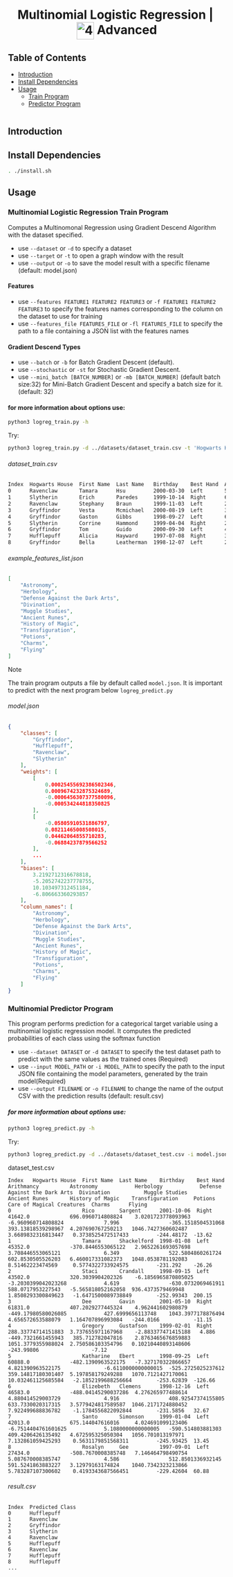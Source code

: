 <!--HEADER-->
<h1 align="center"> Multinomial Logistic Regression | 
 <picture>
  <source media="(prefers-color-scheme: dark)" srcset="https://cdn.simpleicons.org/42/white">
  <img alt="42" width=40 align="center" src="https://cdn.simpleicons.org/42/Black">
 </picture>
 Advanced 
  <!-- <img alt="Complete" src="https://raw.githubusercontent.com/Mqxx/GitHub-Markdown/main/blockquotes/badge/dark-theme/complete.svg"> -->
</h1>
<!--FINISH HEADER-->

<!--MINI DESCRIPTION-->
> 


## Table of Contents
- [Introduction](#introduction)
- [Install Dependencies](#install-dependencies)
- [Usage](#usage)
  - [Train Program](#multinomial-logistic-regression-train-program)
  - [Predictor Program](#multinomial-predictor-program)
<!--
- [Contributing](#contributing)
- [License](#license)
-->
![]()
<!--
> [!IMPORTANT]  
> When refering in the project about theta0($\theta_0$) and theta1($\theta_1$) in the project:
> * theta0($\theta_0$) is the intercept, and can be used interchangeably with the term "intercept." It represents the value of 𝑦 when 𝑥=0.
> * theta1($\theta_1$) is the slope, and can be used interchangeably with the term "slope." It represents how much 𝑦 changes for each unit increase in 𝑥.
-->
## Introduction
## Install Dependencies
```bash
. ./install.sh
```
## Usage
### Multinomial Logistic Regression Train Program
Computes a Multinomonal Regression using Gradient Descend Algorithm with the dataset specified.

* use ```--dataset``` or ```-d``` to specify a dataset
* use ```--target``` or ```-t``` to open a graph window with the result
* use ```--output``` or ```-o``` to save the model result with a specific filename (default: model.json) 

#### Features
* use ```--features FEATURE1 FEATURE2 FEATURE3``` or  ```-f FEATURE1 FEATURE2 FEATURE3``` to specify the features names corresponding to the column on the dataset to use for training
* use ```--features_file FEATURES_FILE``` or ```-fl FEATURES_FILE``` to specify the path to a file containing a JSON list with the features names  

#### Gradient Descend Types
* use ```--batch``` or ```-b``` for Batch Gradient Descent (default).  
* use ```--stochastic``` or ```-st``` for Stochastic Gradient Descent.
* use ```--mini_batch [BATCH_NUMBER]``` or ```-mb [BATCH_NUMBER]``` (default batch size:32) for Mini-Batch Gradient Descent and specify a batch size for it. (default: 32)
#### for more information about options use:
```bash
python3 logreg_train.py -h
```
Try:
```bash
python3 logreg_train.py -d ../datasets/dataset_train.csv -t 'Hogwarts House' -fl example_features_list.json
```

###### dataset_train.csv
```bash
Index  Hogwarts House  First Name  Last Name   Birthday    Best Hand  Arithmancy  Astronomy            Herbology            Defense Against the Dark Arts  Divination           Muggle Studies       Ancient Runes        History of Magic     Transfiguration     Potions               Care of Magical Creatures  Charms               Flying
0      Ravenclaw       Tamara      Hsu         2000-03-30  Left       58384.0     -487.88608595139016  5.727180298550763    4.8788608595139005             4.7219999999999995   272.0358314131986    532.4842261151226    5.231058287281048    1039.7882807428462  3.7903690663529614    0.7159391270136213         -232.79405           -26.89
1      Slytherin       Erich       Paredes     1999-10-14  Right      67239.0     -552.0605073421984   -5.987445780050746   5.520605073421985              -5.612               -487.3405572673422   367.7603030171392    4.107170286816076    1058.9445920642218  7.248741976146588     0.091674183916857          -252.18425           -113.45
2      Ravenclaw       Stephany    Braun       1999-11-03  Left       23702.0     -366.0761168823237   7.7250166064392305   3.6607611688232367             6.14                 664.8935212343011    602.5852838484592    3.5555789956034967   1088.0883479121803  8.728530920939827     -0.5153268462809037        -227.34265           30.42
3      Gryffindor      Vesta       Mcmichael   2000-08-19  Left       32667.0     697.742808842469     -6.4972144445985505  -6.9774280884246895            4.026                -537.0011283872882   523.9821331934736    -4.8096366069645935  920.3914493107919   0.8219105005879808    -0.014040417239052931      -256.84675           200.64
4      Gryffindor      Gaston      Gibbs       1998-09-27  Left       60158.0     436.7752035539525    -7.820623052454388   2.2359999999999998             -444.2625366004496   599.3245143172293    -3.4443765754165385  937.4347240534976    4.311065821291761   -0.2640700765443832   -256.3873                  157.98
5      Slytherin       Corrine     Hammond     1999-04-04  Right      21209.0     -613.6871603822729   -4.289196726941419   6.136871603822727              -6.5920000000000005  -440.99770426820817  396.20180391410247   5.3802859494804585   1052.8451637299704  11.751212035101073    1.049894068203692          -247.94548999999998  -34.69
6      Gryffindor      Tom         Guido       2000-09-30  Left       49167.0     628.0460512248516    -4.861976240490781   -6.280460512248515             -926.8925116349667   583.7424423327342    -7.322486416427907   923.5395732944658    1.6466661386700716  0.1530218296077356    -257.83447                 261.55
7      Hufflepuff      Alicia      Hayward     1997-07-08  Right      33010.0     411.4127268406701    5.931831618301035    -4.114127268406701             2.7689999999999997   -502.0213360777252   439.3514157413572    1041.091935399735    6.58179131885481    -0.17170445234101908  -244.03492000000003        72.25
8      Gryffindor      Bella       Leatherman  1998-12-07  Left       20278.0     496.3949449852823    -5.215891145868072   -4.963949449852823             5.855                -626.552041128547    567.8424015938325    -6.198661229053442   925.2555003872844   1.0865178213133744    1.1470315267700957         -252.27561           244.11
```

###### example_features_list.json
```json
[
    "Astronomy",
    "Herbology",
    "Defense Against the Dark Arts",
    "Divination",
    "Muggle Studies",
    "Ancient Runes",
    "History of Magic",
    "Transfiguration",
    "Potions",
    "Charms",
    "Flying"
]
```
> [!NOTE]
> The train program outputs a file by default called ```model.json```. It is important to predict with the next program below ```logreg_predict.py```

###### model.json
```json
{
    "classes": [
        "Gryffindor",
        "Hufflepuff",
        "Ravenclaw",
        "Slytherin"
    ],
    "weights": [
        [
            0.00025455692386502346,
            0.0009674232875324689,
            -0.0006456307377580096,
            -0.000534244818350825
        ],
        [
            -0.05805910531886797,
            0.08211465008508015,
            0.04462064855710283,
            -0.06884237879566252
        ],
        ...
    ],
    "biases": [
        3.2192712316678818,
        -5.2052742237778755,
        10.103497312451184,
        -6.806663360293857
    ],
    "column_names": [
        "Astronomy",
        "Herbology",
        "Defense Against the Dark Arts",
        "Divination",
        "Muggle Studies",
        "Ancient Runes",
        "History of Magic",
        "Transfiguration",
        "Potions",
        "Charms",
        "Flying"
    ]
}
```
### Multinomial Predictor Program
This program performs prediction for a categorical target variable using a multinomial logistic regression model. It computes the predicted probabilities of each class using the softmax function

* use ```--dataset DATASET``` or ```-d DATASET``` to specify the test dataset path to predict with the same values as the trained ones (Required)
* use ```--input MODEL_PATH``` or ```-i MODEL_PATH``` to specify the path to the input JSON file containing the model parameters, generated by the train model(Required)
* use ```--output FILENAME``` or ```-o FILENAME``` to change the name of the output CSV with the prediction results (default: result.csv)

##### for more information about options use:
```bash
python3 logreg_predict.py -h
```
Try:
```bash
python3 logreg_predict.py -d ../datasets/dataset_test.csv -i model.json
```

dataset_test.csv
```
Index   Hogwarts House  First Name  Last Name    Birthday    Best Hand  Arithmancy          Astronomy            Herbology            Defense Against the Dark Arts  Divination           Muggle Studies      Ancient Runes       History of Magic    Transfiguration     Potions              Care of Magical Creatures  Charms      Flying
0                       Rico        Sargent      2001-10-06  Right      41642.0             696.0960714808824    3.0201723778093963   -6.960960714808824             7.996                -365.1518504531068  393.13818539298967  4.207690767250213   1046.7427360602487  3.6689832316813447   0.3738525472517433         -244.48172  -13.62
1                       Tamara      Shackelford  1998-01-08  Left       45352.0             -370.8446553065122   2.9652261693057698   3.708446553065121              6.349                522.5804860261724   602.8530505526203   6.460017331082373   1048.0538781192083  8.51462223474569     0.5774322733924575         -231.292    -26.26
2                       Staci       Crandall     1998-09-15  Left       43502.0             320.3039904202326    -6.1856965870805025  -3.2030399042023268            4.619                -630.0732069461911  588.0717953227543   -5.565818052162058  936.4373579469948   1.8508293300849623   -1.6471500089738849        -252.99343  200.15
3                       Dee         Gavin        2001-05-10  Right      61831.0             407.2029277445324    4.962441602980879    -449.17980580026085            427.6999656113748    1043.3977178876494  4.656572653588079   1.164707896993084   -244.0166           -11.15
4                       Gregory     Gustafson    1999-02-01  Right      288.33774714151883  3.737655971167968    -2.883377471415188   4.886                          -449.7321661455943   385.712782047816    2.8763465676859883  1051.3779355988024  2.750586103354796   0.10210440893148606  -243.99806                 -7.12
5                       Katharine   Ebert        1998-09-25  Left       60888.0             -482.1390963522175   -7.327170322866657   4.821390963522175              -6.6110000000000015  -525.2725025237612  359.14817180301407  5.197858179249288   1070.7121427170061  10.032461125685584   -2.1852199688256664        -253.62839  -126.66
6                       Elizebeth   Clemens      1998-12-16  Left       46583.0             -488.04145290037286  4.276265977488614    4.880414529003729              4.916                408.92547374155805  633.7330020317315   3.5779424817589587  1046.2171724880452  7.922499688836782    -1.1784556822092844        -231.5856   32.67
7                       Santo       Simonson     1999-01-04  Left       42013.0             675.144047616016     4.024691099123406    -6.7514404761601625            5.1080000000000005   -590.514803881303   409.4206426135492   4.672595325050304   1056.701013197971   7.132861059425293    0.5631179851568311         -245.93425  13.45
8                       Rosalyn     Gee          1997-09-01  Left       27434.0             -508.7670008385748   7.146464798490754    5.087670008385747              4.586                512.8501336932145   591.5241863883227   3.12979163174824    1040.7342323213866  5.783287107300602    0.4193343687566451         -229.42604  60.88
```

###### result.csv
```csv
Index  Predicted Class
0      Hufflepuff
1      Ravenclaw
2      Gryffindor
3      Slytherin
4      Ravenclaw
5      Hufflepuff
6      Ravenclaw
7      Hufflepuff
8      Hufflepuff
...
```
